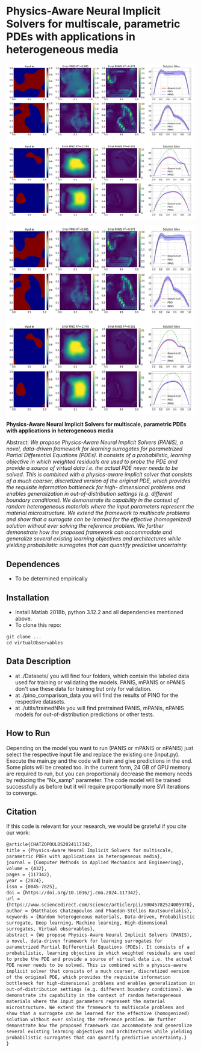 # Physics-Aware Neural Implicit Solvers for multiscale, parametric PDEs with applications in heterogeneous media

![PANIS](docs/comparison.png)

<img src="docs/comparison.png" width="720" height="501"/>

**Physics-Aware Neural Implicit Solvers for multiscale, parametric PDEs with applications in heterogeneous media**

Abstract: *We propose Physics-Aware Neural Implicit Solvers (PANIS), a novel, data-driven framework
for learning surrogates for parametrized Partial Differential Equations (PDEs). It consists of
a probabilistic, learning objective in which weighted residuals are used to probe the PDE
and provide a source of virtual data i.e. the actual PDE never needs to be solved. This is
combined with a physics-aware implicit solver that consists of a much coarser, discretized
version of the original PDE, which provides the requisite information bottleneck for high-
dimensional problems and enables generalization in out-of-distribution settings (e.g. different
boundary conditions). We demonstrate its capability in the context of random heterogeneous
materials where the input parameters represent the material microstructure. We extend the
framework to multiscale problems and show that a surrogate can be learned for the effective
(homogenized) solution without ever solving the reference problem. We further demonstrate
how the proposed framework can accommodate and generalize several existing learning
objectives and architectures while yielding probabilistic surrogates that can quantify predictive
uncertainty.*
## Dependences
- To be determined empirically

## Installation
- Install Matlab 2018b, python 3.12.2 and all dependencies mentioned above.
- To clone this repo:
```
git clone ...
cd virtualObservables
```

## Data Description
- at ./Datasets/ you will find four folders, which contain the labeled data used for training or validating the models. PANIS, mPANIS or nPANIS don't use these data for training but only for validation.
- at ./pino_comparison_data you will find the results of PINO for the respective datasets.
- at ./utils/trainedNNs you will find pretrained PANIS, mPANIs, nPANIS models for out-of-distribution predictions or other tests.

## How to Run
Depending on the model you want to run (PANIS or mPANIS or nPANIS) just select the respective input file and replace the existing one (input.py). Execute the main.py and the code will train and give predictions in the end. Some plots will be created too. In the current form, 24 GB of GPU memory are required to run, but you can proportionaly decrease the memory needs by reducing the "Nx_samp" parameter. The code model will be trained successfully as before but it will require proportionally more SVI iterations to converge.

## Citation
If this code is relevant for your research, we would be grateful if you cite our work:
```
@article{CHATZOPOULOS2024117342,
title = {Physics-Aware Neural Implicit Solvers for multiscale, parametric PDEs with applications in heterogeneous media},
journal = {Computer Methods in Applied Mechanics and Engineering},
volume = {432},
pages = {117342},
year = {2024},
issn = {0045-7825},
doi = {https://doi.org/10.1016/j.cma.2024.117342},
url = {https://www.sciencedirect.com/science/article/pii/S0045782524005978},
author = {Matthaios Chatzopoulos and Phaedon-Stelios Koutsourelakis},
keywords = {Random heterogeneous materials, Data-driven, Probabilistic surrogate, Deep learning, Machine learning, High-dimensional surrogates, Virtual observables},
abstract = {We propose Physics-Aware Neural Implicit Solvers (PANIS), a novel, data-driven framework for learning surrogates for parametrized Partial Differential Equations (PDEs). It consists of a probabilistic, learning objective in which weighted residuals are used to probe the PDE and provide a source of virtual data i.e. the actual PDE never needs to be solved. This is combined with a physics-aware implicit solver that consists of a much coarser, discretized version of the original PDE, which provides the requisite information bottleneck for high-dimensional problems and enables generalization in out-of-distribution settings (e.g. different boundary conditions). We demonstrate its capability in the context of random heterogeneous materials where the input parameters represent the material microstructure. We extend the framework to multiscale problems and show that a surrogate can be learned for the effective (homogenized) solution without ever solving the reference problem. We further demonstrate how the proposed framework can accommodate and generalize several existing learning objectives and architectures while yielding probabilistic surrogates that can quantify predictive uncertainty.}
}
```
